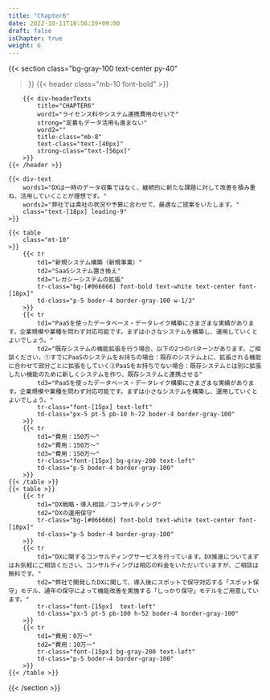 ```yaml
---
title: "Chapter6"
date: 2022-10-11T16:56:39+09:00
draft: false
isChapter: true
weight: 6
---
```


{{< section
    class="bg-gray-100 text-center py-40"
>}}
    {{< header
        class="mb-10 font-bold"
    >}}

        {{< div-headerTexts
            title="CHAPTER6"
            word1="ライセンス料やシステム連携費用のせいで"
            strong="定着もデータ活用も進まない"
            word2=""
            title-class="mb-8"
            text-class="text-[40px]"
            strong-class="text-[56px]"
        >}}
    {{< /header >}}

    {{< div-text
        words1="DXは一時のデータ収集ではなく、継続的に新たな課題に対して改善を積み重ね、活用していくことが理想です。"
        words2="弊社では貴社の状況や予算に合わせて、最適なご提案をいたします。"
        class="text-[18px] leading-9"
    >}} 

    {{< table 
        class="mt-10"
    >}}
        {{< tr 
            td1="新規システム構築（新規事業）"
            td2="SaaSシステム置き換え" 
            td3="レガシーシステムの拡張"
            tr-class="bg-[#066666] font-bold text-white text-center font-[18px]"
            td-class="p-5 boder-4 border-gray-100 w-1/3"
        >}}
        {{< tr 
            td1="PaaSを使ったデータベース・データレイク構築にさまざまな実績があります。企業規模や業種を問わず対応可能です。まずは小さなシステムを構築し、運用していくとよいでしょう。"
            td2="既存システムの機能拡張を行う場合、以下の2つのパターンがあります。ご相談ください。①すでにPaaSのシステムをお持ちの場合：既存のシステム上に、拡張される機能に合わせて部分ごとに拡張をしていく②PaaSをお持ちでない場合：既存システムとは別に拡張したい機能のために新しくシステムを作り、既存システムと連携させる" 
            td3="PaaSを使ったデータベース・データレイク構築にさまざまな実績があります。企業規模や業種を問わず対応可能です。まずは小さなシステムを構築し、運用していくとよいでしょう。"
            tr-class="font-[15px] text-left"
            td-class="px-5 pt-5 pb-10 h-72 boder-4 border-gray-100"
        >}}
        {{< tr 
            td1="費用：150万〜"
            td2="費用：150万〜" 
            td3="費用：150万〜"
            tr-class="font-[15px] bg-gray-200 text-left"
            td-class="p-5 boder-4 border-gray-100"
        >}}
    {{< /table >}}
    {{< table >}}
        {{< tr 
            td1="DX戦略・導入相談／コンサルティング"
            td2="DXの運用保守" 
            tr-class="bg-[#066666] font-bold text-white text-center font-[18px]"
            td-class="p-5 boder-4 border-gray-100"
        >}}
        {{< tr 
            td1="DXに関するコンサルティングサービスを行っています。DX推進についてまずはお気軽にご相談ください。コンサルティングは相応の料金をいただいていますが、ご相談は無料です。"
            td2="弊社で開発したDXに関して、導入後にスポットで保守対応する「スポット保守」モデル、通年の保守によって機能改善を実施する「しっかり保守」モデルをご用意しています。" 
            tr-class="font-[15px]  text-left"
            td-class="px-5 pt-5 pb-100 h-52 boder-4 border-gray-100"
        >}}
        {{< tr 
            td1="費用：0万〜"
            td2="費用：10万〜" 
            tr-class="font-[15px] bg-gray-200 text-left"
            td-class="p-5 boder-4 border-gray-100"
        >}}
    {{< /table >}}
{{< /section >}}
